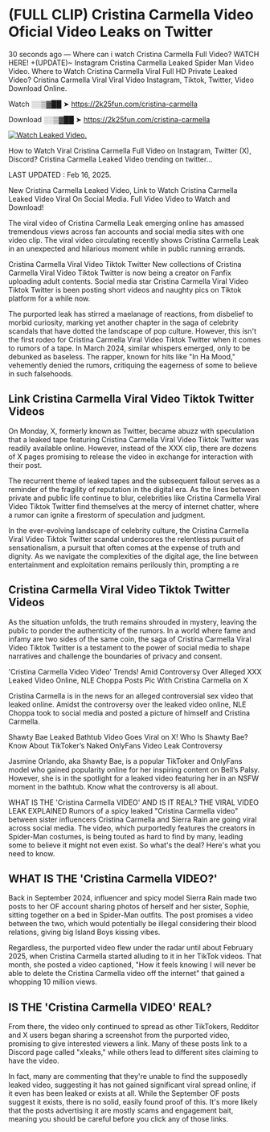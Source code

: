 # (FULL CLIP) Cristina Carmella Video Oficial Video Leaks on Twitter

30 seconds ago — Where can i watch Cristina Carmella Full Video? WATCH HERE! +(UPDATE)~ Instagram Cristina Carmella Leaked Spider Man Video Video. Where to Watch Cristina Carmella Viral Full HD Private Leaked Video? Cristina Carmella Viral Viral Video Instagram, Tiktok, Twitter, Video Download Online.

Watch ░░▒▓██ ➤ https://2k25fun.com/cristina-carmella

Download ░░▒▓██ ➤ https://2k25fun.com/cristina-carmella

[![Watch Leaked Video.](https://miro.medium.com/v2/resize:fit:828/format:webp/1*cilzJN44JGOrTw9NJCrNHA.gif "Watch Leaked Video")](https://2k25fun.com/cristina-carmella)

How to Watch Viral Cristina Carmella Full Video on Instagram, Twitter (X), Discord? Cristina Carmella Leaked Video trending on twitter...

LAST UPDATED : Feb 16, 2025.

New Cristina Carmella Leaked Video, Link to Watch Cristina Carmella Leaked Video Viral On Social Media. Full Video Video to Watch and Download!

The viral video of Cristina Carmella Leak emerging online has amassed tremendous views across fan accounts and social media sites with one video clip. The viral video circulating recently shows Cristina Carmella Leak in an unexpected and hilarious moment while in public running errands.

Cristina Carmella Viral Video Tiktok Twitter New collections of Cristina Carmella Viral Video Tiktok Twitter is now being a creator on Fanfix uploading adult contents. Social media star Cristina Carmella Viral Video Tiktok Twitter is been posting short videos and naughty pics on Tiktok platform for a while now.

The purported leak has stirred a maelanage of reactions, from disbelief to morbid curiosity, marking yet another chapter in the saga of celebrity scandals that have dotted the landscape of pop culture. However, this isn't the first rodeo for Cristina Carmella Viral Video Tiktok Twitter when it comes to rumors of a tape. In March 2024, similar whispers emerged, only to be debunked as baseless. The rapper, known for hits like "In Ha Mood," vehemently denied the rumors, critiquing the eagerness of some to believe in such falsehoods.

## Link Cristina Carmella Viral Video Tiktok Twitter Videos

On Monday, X, formerly known as Twitter, became abuzz with speculation that a leaked tape featuring Cristina Carmella Viral Video Tiktok Twitter was readily available online. However, instead of the XXX clip, there are dozens of X pages promising to release the video in exchange for interaction with their post.

The recurrent theme of leaked tapes and the subsequent fallout serves as a reminder of the fragility of reputation in the digital era. As the lines between private and public life continue to blur, celebrities like Cristina Carmella Viral Video Tiktok Twitter find themselves at the mercy of internet chatter, where a rumor can ignite a firestorm of speculation and judgment.

In the ever-evolving landscape of celebrity culture, the Cristina Carmella Viral Video Tiktok Twitter scandal underscores the relentless pursuit of sensationalism, a pursuit that often comes at the expense of truth and dignity. As we navigate the complexities of the digital age, the line between entertainment and exploitation remains perilously thin, prompting a re

##  Cristina Carmella Viral Video Tiktok Twitter Videos

As the situation unfolds, the truth remains shrouded in mystery, leaving the public to ponder the authenticity of the rumors. In a world where fame and infamy are two sides of the same coin, the saga of Cristina Carmella Viral Video Tiktok Twitter is a testament to the power of social media to shape narratives and challenge the boundaries of privacy and consent.

'Cristina Carmella Video Video' Trends! Amid Controversy Over Alleged XXX Leaked Video Online, NLE Choppa Posts Pic With Cristina Carmella on X

Cristina Carmella is in the news for an alleged controversial sex video that leaked online. Amidst the controversy over the leaked video online, NLE Choppa took to social media and posted a picture of himself and Cristina Carmella.

Shawty Bae Leaked Bathtub Video Goes Viral on X! Who Is Shawty Bae? Know About TikToker’s Naked OnlyFans Video Leak Controversy

Jasmine Orlando, aka Shawty Bae, is a popular TikToker and OnlyFans model who gained popularity online for her inspiring content on Bell’s Palsy. However, she is in the spotlight for a leaked video featuring her in an NSFW moment in the bathtub. Know what the controversy is all about.

WHAT IS THE 'Cristina Carmella VIDEO' AND IS IT REAL? THE VIRAL VIDEO LEAK EXPLAINED Rumors of a spicy leaked "Cristina Carmella video" between sister influencers Cristina Carmella and Sierra Rain are going viral across social media. The video, which purportedly features the creators in Spider-Man costumes, is being touted as hard to find by many, leading some to believe it might not even exist. So what's the deal? Here's what you need to know.

## WHAT IS THE 'Cristina Carmella VIDEO?'

Back in September 2024, influencer and spicy model Sierra Rain made two posts to her OF account sharing photos of herself and her sister, Sophie, sitting together on a bed in Spider-Man outfits. The post promises a video between the two, which would potentially be illegal considering their blood relations, giving big Island Boys kissing vibes.

Regardless, the purported video flew under the radar until about February 2025, when Cristina Carmella started alluding to it in her TikTok videos. That month, she posted a video captioned, "How it feels knowing I will never be able to delete the Cristina Carmella video off the internet" that gained a whopping 10 million views.

## IS THE 'Cristina Carmella VIDEO' REAL?

From there, the video only continued to spread as other TikTokers, Redditor and X users began sharing a screenshot from the purported video, promising to give interested viewers a link. Many of these posts link to a Discord page called "xleaks," while others lead to different sites claiming to have the video.

In fact, many are commenting that they're unable to find the supposedly leaked video, suggesting it has not gained significant viral spread online, if it even has been leaked or exists at all. While the September OF posts suggest it exists, there is no solid, easily found proof of this. It's more likely that the posts advertising it are mostly scams and engagement bait, meaning you should be careful before you click any of those links.